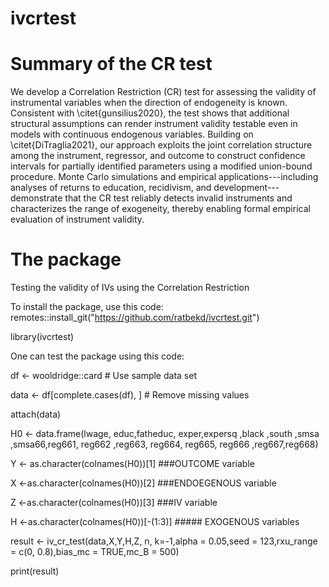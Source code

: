 # ivcrtest

# Summary of the CR test
We develop a Correlation Restriction (CR) test for assessing the validity of instrumental variables when the direction of endogeneity is known. Consistent with \citet{gunsilius2020}, the test shows that additional structural assumptions can render instrument validity testable even in models with continuous endogenous variables. Building on \citet{DiTraglia2021}, our approach exploits the joint correlation structure among the instrument, regressor, and outcome to construct confidence intervals for partially identified parameters using a modified union-bound procedure. Monte Carlo simulations and empirical applications---including analyses of returns to education, recidivism, and development---demonstrate that the CR test reliably detects invalid instruments and characterizes the range of exogeneity, thereby enabling formal empirical evaluation of instrument validity.

# The package
Testing the validity of IVs using the Correlation Restriction

To install the package, use this code:
remotes::install_git("https://github.com/ratbekd/ivcrtest.git")

library(ivcrtest)

 One can test the package using this code:
 
 df <- wooldridge::card  # Use sample data set
 
data <- df[complete.cases(df), ]  # Remove missing values

attach(data)

H0 <- data.frame(lwage, educ,fatheduc, exper,expersq ,black ,south ,smsa ,smsa66,reg661, reg662 ,reg663, reg664,
                 reg665, reg666 ,reg667,reg668)
                 
Y <- as.character(colnames(H0))[1] ###OUTCOME variable

X <-as.character(colnames(H0))[2] ###ENDOEGENOUS variable

Z <-as.character(colnames(H0))[3] ###IV variable

H <-as.character(colnames(H0))[-(1:3)] ##### EXOGENOUS variables

result <- iv_cr_test(data,X,Y,H,Z,  n, k=-1,alpha = 0.05,seed = 123,rxu_range = c(0, 0.8),bias_mc = TRUE,mc_B = 500)

print(result)
